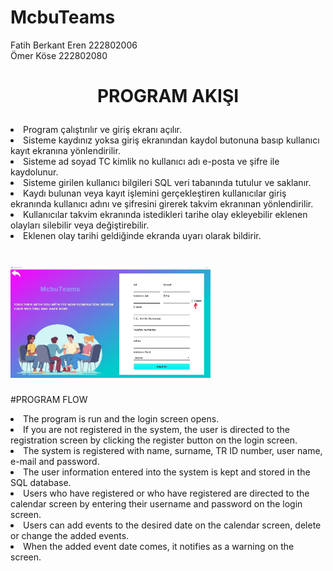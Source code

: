 # McbuTeams
 Fatih Berkant Eren 222802006<br>
 Ömer Köse 222802080

# <p><center>PROGRAM AKIŞI</center></p>
<li> Program çalıştırılır ve giriş ekranı açılır. </li>
<li> Sisteme kaydınız yoksa giriş ekranından kaydol butonuna basıp kullanıcı kayıt ekranına yönlendirilir. </li>
<li> Sisteme ad soyad TC kimlik no kullanıcı adı e-posta ve şifre ile kaydolunur. </li>
<li> Sisteme girilen kullanıcı bilgileri SQL veri tabanında tutulur ve saklanır. </li>
<li> Kaydı bulunan veya kayıt işlemini gerçekleştiren kullanıcılar giriş ekranında kullanıcı adını ve şifresini girerek takvim ekranınan yönlendirilir. </li>
<li> Kullanıcılar takvim ekranında istedikleri tarihe olay ekleyebilir eklenen olayları silebilir veya değiştirebilir. </li>
<li> Eklenen olay tarihi geldiğinde ekranda uyarı olarak bildirir.  </li>





# <img src="https://github.com/fatihberkanteren/McbuTeams/blob/main/registerPage.jpg" width="320" height="180">

  #PROGRAM FLOW
  <li>The program is run and the login screen opens.</li>
  <li>If you are not registered in the system, the user is directed to the registration screen by clicking the register button on the login screen.</li>
  <li>The system is registered with name, surname, TR ID number, user name, e-mail and password.</li>
  <li>The user information entered into the system is kept and stored in the SQL database.</li>
  <li>Users who have registered or who have registered are directed to the calendar screen by entering their username and password on the login screen.</li>
  <li>Users can add events to the desired date on the calendar screen, delete or change the added events.</li>
  <li>When the added event date comes, it notifies as a warning on the screen.</li>
